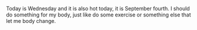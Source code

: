 Today is Wednesday and it is also hot today, it is September fourth. I should do something for my body, just like do some exercise or something else that let me body change.